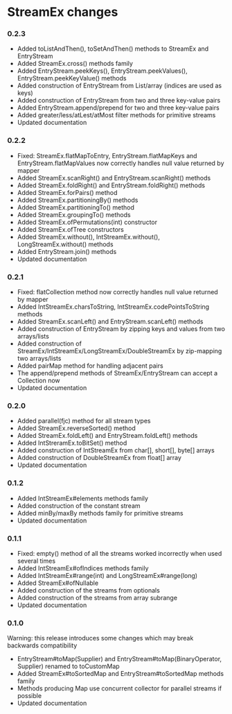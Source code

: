 # StreamEx changes

### 0.2.3

* Added toListAndThen(), toSetAndThen() methods to StreamEx and EntryStream
* Added StreamEx.cross() methods family
* Added EntryStream.peekKeys(), EntryStream.peekValues(), EntryStream.peekKeyValue() methods
* Added construction of EntryStream from List/array (indices are used as keys)
* Added construction of EntryStream from two and three key-value pairs
* Added EntryStream.append/prepend for two and three key-value pairs
* Added greater/less/atLest/atMost filter methods for primitive streams
* Updated documentation

### 0.2.2

* Fixed: StreamEx.flatMapToEntry, EntryStream.flatMapKeys and EntryStream.flatMapValues now correctly handles null value returned by mapper
* Added StreamEx.scanRight() and EntryStream.scanRight() methods
* Added StreamEx.foldRight() and EntryStream.foldRight() methods
* Added StreamEx.forPairs() method
* Added StreamEx.partitioningBy() methods
* Added StreamEx.partitioningTo() method
* Added StreamEx.groupingTo() methods
* Added StreamEx.ofPermutations(int) constructor
* Added StreamEx.ofTree constructors
* Added StreamEx.without(), IntStreamEx.without(), LongStreamEx.without() methods
* Added EntryStream.join() methods
* Updated documentation

### 0.2.1

* Fixed: flatCollection method now correctly handles null value returned by mapper
* Added IntStreamEx.charsToString, IntStreamEx.codePointsToString methods
* Added StreamEx.scanLeft() and EntryStream.scanLeft() methods
* Added construction of EntryStream by zipping keys and values from two arrays/lists
* Added construction of StreamEx/IntStreamEx/LongStreamEx/DoubleStreamEx by zip-mapping two arrays/lists
* Added pairMap method for handling adjacent pairs
* The append/prepend methods of StreamEx/EntryStream can accept a Collection now 
* Updated documentation

### 0.2.0

* Added parallel(fjc) method for all stream types
* Added StreamEx.reverseSorted() method
* Added StreamEx.foldLeft() and EntryStream.foldLeft() methods
* Added IntStreramEx.toBitSet() method
* Added construction of IntStreamEx from char[], short[], byte[] arrays
* Added construction of DoubleStreamEx from float[] array
* Updated documentation

### 0.1.2

* Added IntStreamEx#elements methods family
* Added construction of the constant stream
* Added minBy/maxBy methods family for primitive streams
* Updated documentation

### 0.1.1

* Fixed: empty() method of all the streams worked incorrectly when used several times
* Added IntStreamEx#ofIndices methods family
* Added IntStreamEx#range(int) and LongStreamEx#range(long)
* Added StreamEx#ofNullable
* Added construction of the streams from optionals
* Added construction of the streams from array subrange
* Updated documentation

### 0.1.0

Warning: this release introduces some changes which may break backwards compatibility

* EntryStream#toMap(Supplier) and EntryStream#toMap(BinaryOperator, Supplier) renamed to toCustomMap
* Added StreamEx#toSortedMap and EntryStream#toSortedMap methods family
* Methods producing Map use concurrent collector for parallel streams if possible
* Updated documentation
